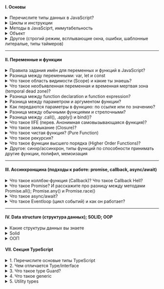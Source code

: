 #### I. Основы

<details>
<summary> Перечислите типы данных в JavaScript? </summary>
В JavaScript существует 8 типов данных, их можно разделить на примитивные и ссылочные. К примитивным относятся следующие типы:

- `string` (строка),

- `number` (число),

- `biginit`,

- `boolean`,

- `symbol` (уникальный идентификатор) - необходимо для создания уникальных id, чтобы создать его необходимо написать функцию Symbol(""). Если сравнить два одниковых символа между собой, они никогда не равны

- `null`,

- `undefined`

Стоит отметить, что разница между null и undefined в том, что `Undefined` - это когда переменная объявлена, но мы ей не присвоенно значение, а `null` - когда мы присвоили значение специально, и как бы говорим, что у нас есть переменная и она пустая.

А к ссылочному относится:

- `object`, в котором можно хранить данные с помощью ключа и значение. И один объект не похож так как сравниваются ссылки на объект, а не значение как примитив

А определить тип данных можно с помощью typeOf. 

<details>
<summary>Question: Как превратить любой тип данных в булевое и разница между явным и невным преобразованием? JavaScript статически, или динамически типизированный язык?</summary>

В JS мы можем явно преобразовать типы, всего их три: String(), Boolean(), Number() - и все они являются функциями.

Чтобы превартить тип данных в булевый можно использовать:

1. Функцию Boolean(null)
2. !! (Двойное логическое не), `Допилить идею: Если мы применим его к не пустой строке, то оно сначало станет false, а затем true`

Чтобы превратить тип данных в числовое можно использовать:

1. Функцию Number('5')
2. метод parseInt("5")

Что превратить тип данных в строку можно использовать:

1. Функцию String(null)
2. Или через метод Object.prototype.toString(43)


Разница заключается в том, что неявное преобразование происходит автоматически путем арифмитические действий, а явное когда мы указываем тип специально через функции Number или ParseInt, функцию String или метод toString, Boolean или двойное логическое !!

Динамически типизированный язык, так как происходит автоматическое преобразование типов

</details>

<details>
<summary>Question: Перечислите все ложные значение? Перечислите falsy? Что такое NaN?</summary>

Falsy - это следующие значение: "", 0, null, undefined, NaN, false. А все остальное уже true

NaN расшифровывается как not-a-number, что означает не является числом. Мы получаем его когда выполняем математическую операцию неправильно. Например, если мы возьмем строку и какое-то число, то оно нам даст NaN. А его особенностью можно выделить то, что она не равна ничему даже самому себе как в строгом, так и в нестрогом сравнении. Для того, чтобы проверить, что число не является числом использует функцию isNaN()

</details>

<details>
<summary> Какие операторы вы знаете? </summary>

I. Арифмитические операторы:

- сложения,
- вычитания,
- умножения,
- делание,
- возведение в стене `**`
- взятия от остатка `%`

II. Логические операторы:

- Или (||) - возвращает true, если одно из значений верно
- И (&&) - возвращает true только в том случае, если оба значеные верны, а вернет он последнее значение. Однако если все таки одно из значений false, то дальше он не пойдет.
- ! (Логическое не) - меняет значение на противоположное, стоит упомянуть также про

К особенностям стоит отметить, что есть также приоритетность, но если мы обернем в скобки то данная приоритетность уже не будет иметь разницы.

III. Операторы сравнения:

- больше, меньше, меньше или равно, больше или равно,
- нестрогое (==) и строгое равенство (===). => Строгое равенство отличается от нестрогого тем, что нестрогое сравнивает только значения без приведения типов, а строгая сравнивает и значения и типы
- не равно (!=).

<details>
<summary>Question: Что такое оператор нулевого слияние ??</summary>

Он возвращает значение правого операнда, если левый операнд содержит null или undefined, в противном случае возвращается значение левого операнда. Он похож на или, так как он возвращает правый операнд если в левом хранится ложное значение, а не только null / undefined

</details>

</details>

</details>

<details>
<summary> Циклы и инструкции</summary>

<details>
<summary> Что такое выражения (expression) и инструкции (statement)</summary>

I. Выражение - это арифмитическое действие. Например:`+, -, *, /, %, >, =, ==, i++, --i`, `Math.random - случайное число.

II. Инструкция - это фрагмент кода, который выполняет определенное действие. К инструкциям относятся: `if, if-else, while, for, for..in, for..of switch, for-in, объявления переменных`

</details>

<details>
<summary>Что такое switch/case и где он используется? </summary>

Заменители if...else, внутри которого есть кейсы (те в свою очередь делают строгое сравнения между значения), и после каждого кейса необходимо писать break, если не указать, то проверка пройдет дальше

Если говорить про реакт, то используется он в редьюсерах (редаксе). И например когда нам нужно именно точное сравнения

</details>

<details>
<summary> Какие есть и как работают циклы в JS? </summary>

Цикл - это когда нам необходимо какое-то действие повторить несколько раз

- for (let i=..; i > str; i++)
- for ... in
- for ... of

- While... — есть условия и по этой условия он будет выполняться, то есть он может даже и не выполнится
- Do...while — тело цикла будет выполняне один раз
</details>

<details>
<summary>В чем отличие между циклом for...in и for...of</summary>

Они служат для перебора объектов и массива. Если нам нужно перебрать объект, то мы использовать for...in, он возвращает нам ключи если нам необходимо перебрать массив, то мы используем for...of, он возвращает нам значенияю Однако если мы используем цикл for...in в массиве, то мы получем индексы.

</details>
</details>

<details>
<summary> Методы в JavaSciprt, иммутабельность</summary>

<details>
<summary>Number and math methods</summary>

#### 1. Number method

- `.toString()` - берет число и преобразует его в строку
- `.parseInt()` - берет строку и преобразует в число
- `.isNaN()` - проверяет, является ли значения числа наном

#### 2. Math method

- `.min(1, 2, 3)` - вернуть минимальное число
- `.max(2, 3, 4)` - вернуть максимальное число
- `.random(1, 2, 3)` - можно получить рандомное число
- `.floor()` - округляет в меньшую степень
- `.ceil()` - округляет в большую степень
- `.pow(2, 3)` - принимает два значения и возвращает возведенную степень `(3, 3) // 27`
- `.abs()` - возвращает абсолютное значение числа. Если это пустые кавычки или пустой массив, то это
- `.trunc()` - удаляет точки после запятой

Ну и другие по типу косинуса, синуса метода

</details>

<details>
<summary>String methods</summary>

- `.toUpperCase()` - берет строку и пишет ее с большой буквы (преобразованное в верхний регистр).
- `.toLowerCase()` - берет строку и пишет ее с маленькой буквы (преобразованное в нижний регистр).
- `.split()` - делает из строки массив
- `.trim()` - удаляет пробельные символы с начало и конца строки

- `.startsWith()` проверяют начинается-ли строка с определенного символа который мы укажем внутри
- `.endsWith()` делает противоположное, тобишь заканчивается строка c определенным символом
- `.padStart()` => первым аргументом задается длина а вторым то что нужно подставляет подставить
- `.padEnd()` => работает также но теперь подставляет с конца

</details>

<details>
<summary>Array methods</summary>

- `.isArray()` => проверяет является ли значение массивом
- `.find()` - вернёт первый найденный в массиве элемент, который подходит под условие.
- `.findIndex()` - возвращает уже не найденный элемент, а индекс
- `.includes()` - определяет, содержит ли массив определённый элемент, возвращая в зависимости от этого true или false.

- `.indexOf()` - вернётся индекс первого найденного элемента или -1, если ничего не нашлось

Следующие 4 метода меняют исходных массив

- `.push()` - добавляет элементы в конец массива и возвращает новую длину массива.
- `.pop()` - удаляет из массива последний элемент и возвращает его значение.
- `.unshift()` - добавляет элементы в начало массива и возвращают новую длину массива.
- `.shift()` - удаляет из массива первый элемент и возвращает его значение.

Что будет работать быстрее? => Pop и push - так как их задача лишь добавить или удалить элемент в конце массива, а shift и unshift медленее так как помимо удаление или добавления первого элемент они будут сдвигать массив вправо или влево.

Разница между forEach() и map()

- `.forEach()` и `.map()` => отличие заключается в том, что forEach() меняет исходный массив, а map возвращает новый. Еще одним отличиям является то, что если мы используем .map, то мы можем использовать
  и другие методы.

- `.some()` - перебирает массив и смотрит соответвствует ли один конкретный элемент в массиве логическому условию.
- `.every()` - перебирает массив и смотрит соответвствует ли все элементы в массиве логическому условию.

```
[2, 5, 8, 1, 4].some(elem => elem > 10);                // false
[12, 5, 8, 1, 4].some(elem => elem > 10);               // true
[12, 5, 8, 130, 44].every(elem => elem >= 10);          // false
[12, 54, 18, 130, 44].every(elem => elem >= 10);        // true
```

Есть метод `.splice()` - который меняет исходный массив, c помощью данного метода мы можем удалять или добавлять внутрь массивы какие-то элементы

Есть также метод `slice()` - копирует старый массив и возвращает на его основе новый. Он просто копирует его.

- `.concat()` - когда есть два разных массива и нам нужна их объединить
- `.flat()` - когда внутри массива есть еще один массивы и мы хотим их все объединить в один общий через infinity либо указать определенную вложенность объединить, где 1 - на 1 уровень вложенности

const arr1 = [0, 1, 2, [3, 4]];
console.log(arr1.flat()); // Expected output: Array [0, 1, 2, 3, 4]

</details>

<details>
<summary>Какие методы массива мутируют?  </summary>

Splice, push, pop, shift, unshift

</details>

<details>
<summary>Что такое иммутабельность? И как достичь его? </summary>

Иммутабельность - это неизменяемый объект. Если мы хотим достичь иммутабельности, то мы можем использовать методы массива, такие как slice или map. К мутабельным относится push, shift, unshift, reverse. Если мы хотим, чтобы данные методы сработали, то есть были иммутабельными, то мы можем использовать spread оператор

</details>
</details>

<details>
<summary> Объект</summary>

<details>
<summary>Question: Расскажите про объект и как его создавать? Чем отличается объект от массива</summary>

Объекты - это тип данных, которые преназначены для хранения различных значений с помощью ключа и значения и выделяют следующие типы объектов - функции, массив, даты и коллекция: maps и weakmaps, sets и weaksets. В JS существует несколько способов создания объекта - это через фигурные скоба `{}`; через ключевое слово: `let user = new Person("Win")`; через object.create(): `let user = Object.create(person)`

Стоит отметить, что ключевое слово new делает несколько вещей:
- Создает новый пустой объект, который наследуется от prototype;
- К нему (объекту) привязывается значение this;
- Возвращает значение this, если в реализации не указано иноеэ

Разница между объектом и массивом

- У массивов есть методы тех, которых нет у объекта, также и наоборот
- Чтобы обратится к какому-то элементу в массиве мы должны использовать индекс от нуля. А у объекта обращение идет через точку
- Также у массива есть свойство length - делает подсчет всех элементов внутри массива.

</details>

<details>
<summary>Question: Как определить наличие свойства в объекте?</summary>

Первый и второй способ вернет булевое значение

- С помощью метод `.hasOwnProperty()`
- С помощью оператора `in`

Отличия заключается в том, что оператор in проверяет наличие свойств не только в самом объекте но и в его `ПРОТОТИПАХ`, а `hasOwnProperty` проверяет наличие свойства только в основном объекте.

- Обратится к объекту напрямую с помощью индексовой натации. Если свойство есть в объекте, то оно вернет значение, а если его нет, то undefined: `console.log(obj['prop1']); => foo`

</details>

<details>
<summary> Question: Методы объекта: key(), values(), entries(), fromEntries() </summary>

1. `Object.keys()` - возвращает массив ключей
2. `Object.values()` - возвращает массив значений
3. `Object.entries()` - возвращает массив пар ключ и значения
4. `Object.fromEntries()` - он преобразует список пар: ключ и значение в объект

```
const object1 = {
  a: 'smth',
  b: 42,
  c: false
};

console.log(Object.keys(object1));   // ["a", "b", "c"]
console.log(Object.values(object1)); // ["smth, 42, false"]
```

</details>

<details>
<summary> Question: Что такое деструктуризация? (деструктурирующее присваивание)</summary>

Деструктуризация появилась в ЕС6 и она позволяеть извлекает данные из массива или объекта с помощью определенного синтаксиса и записать их в переменную.

```
let arr = ["Ali", "Adigezalli"];
let [first, second] = arr;
console.log(first + " " + second); // * Ali Adigezalli
```

</details>

<details>
<summary> Question: Разница между Rest (остаточными параметры) и Spread (операторами расширения)?</summary>

Синтаксис одинаковый, однако задачи выполняют разные

Rest `(остаточные параметры)`. => Например у нас есть функция, и к нам приходят очень много параметров. Мы можем взять первые два параметра (a, b), а остальные параметры мы можем получить с помощью rest-оператора. Первые два параметра придут в качестве обычных значений, а рест оператор придет в виде массива

Spread `(оператор расширение)` - расширяет массив, объект. У нас есть в базе данных большой массив с пользователями и нам необходимо его скопировать и добавить пару новых пользователей и чтобы это сделать мы можем использовать spread оператор

</details>

<details>
<summary> Question:  Разница между глубокой (deep) и поверхностной (shallow) копиями объекта? </summary>

Например у нас есть объект с большой кучей вложенностей: массивов, объектов и т.д. И когда мы хотим копировать объект через spread оператор, то копируется лишь первый уровень вложенности, а остальные не копируются. Если нам нужно использовать глубокое копирование тут есть два варианта через JSON.parse и stringify или использовать спред оператор для всех уровней вложенностей, так мы получим глубокое копирование

</details>
</details>



<details>
<summary> Другое (строгий режим, всплывающие окна, ошибки, шаблонные литералые, типы таймеров) </summary>

<details>
<summary> Строгий режим (strict mode) в JavaScript?</summary>

Он появился в ЕС5, и он говорит, что наш код будет работать в строгом режиме в JS. Чтобы его использовать необходимо написать 'use strict' либо в начале скрипта либо внутри функции. Если мы его напишем в начале скрипта, то он будет иметь глобальную область видимости, а если напишем внутри функции, то будет иметь локальную область видимости. Например если мы объявим объект без переменной или продублируем параметры внутри функции

```
"use strict";
x = {p1:10, p2:20};      // This will cause an error
function x2(p1, p1) {};   // This will cause an error
```

</details>

<details>
<summary> Типы всплывающих окон в JavaScript?</summary>

`alert` - выводить информацию во всплывающем окне;

`confirm` - спрашивать соглашение во всплывающем окне; подтвердить по ОК или Отмену

`prompt` - всплывающем окно, где просят написать что-то в инпут поле

</details>

<details>
<summary> Типы ошибок в JavaScript? </summary>

1. SyntaxError - синтаксическая ошибка возникает когда мы написали неправильно какое-то слово: reutrn

2. RefferenceError - возникает когда js не может найти какую-то ссылку в которой мы пытаемся получить доступ. Например хотим определенную переменную найти а его нет

3. TypeError - возникает когда мы хотим методы определенных типов преобразовать на типов у которого этого метода нет.

</details>

<details>
<summary> Что такое шаблонные литералы (Template Literals)?</summary>

Шаблонные литаралы - это обратные кавычки, внутри обратные кавычек мы можем с помощью знака доллара и фигурными скобками (${выражение}).

</details>



<details>
<summary> Типы таймеров в JavaScript?</summary>

В JS есть два основных типа таймеров:

- `setTimeout(...)` - позволяет вызвать переданную функцию один раз через определенное время
- `setInterval(...)` - позволяет вызвать переданную функцию много раз через определенный интервал времени. Чтобы отменить `setInterval` мы можем использовать тип: `clearInterval()` и внутрь передаем переменную, где использовали `setInterval`.

</details>
</details>

---

#### II. Переменные и функции

<details>
<summary> Правила задания имён для переменных и функций в JavaScript? </summary>

Если мы говорим задание имен переменных, то

1. Они должны содержать буквы на латинице, он должен отражать смысл того, что он хранит: `let age = 20`;

2. Цифр: `let user2 = 'Antony';`

3. Символы доллара: `let $user = 'Alice';`

4. Нижнего подчеркивания: `let _user = 'Pete';`

Если мы говорим то, что как не стоит начинать, то - первый символ не должен быть цифрой: `let 10user = 'Nick';`

Имя функции должно понятно и четко отражать что она делает и что возвращает. Функция - это действия по этому её имя
обычно является глаголом: `function checkValue() {}`

</details>

<details>
<summary> Разница между переменными: var, let и const </summary>

Существует несколько отличий между var, let и const:

1. let и const появились в ЕС6, а var был до ЕС6.

2. Переменные var можно как занова объявлять, так и повторно обновлять, что не вызовет никакой ошибки в консоле. И с этим было много проблем

3. У let мы можем присвоить новое значение, однако создавать переменную с тем же именем нельзя, а у const (если
   говорим про переменую), то мы не можем присвоить новое значение и не можем создать переменную с тем же именем. То
   есть переменная становится не изменяемой.

4. У var область видимости - глобальная или локальная (область видимости в пределах функции). У `let` и `const` - блочную область видимости, что в свою очередь означает любой элемент с фигурными скобками: функции, циклы, инструкции (if ... else). тип
</details>

<details> 
<summary> Что такое область видимости (Scope) и какие ты знаешь? </summary>

Область видимости - это место откуда мы имеем доступ к переменным или функциям. Выделяют 3 типа:

1. `Глобальная область видимости` - это когда иы объявляем переменную внутри самого файла js (внутри скрипта) не
   оборачивая ни функцией, циклом. Они доступны из любого места в коде

2. `Локальная область видимости` - переменные и функции объявленные внутри функций, доступны только внутри этой
   функции и всем вложенным в неё функциям. За ее пределами, при обращении к переменной, мы получаем ошибку

3. `Блочная область видимости` - это когда переменная доступна только внутри блока, за пределеми блока она не доступна.

</details>

<details>
<summary> Что такое необъявленная переменная и временная мертвая зона (temporal dead zone)? </summary>

1. `Необъявленная переменная` - это когда мы написали какое-то значение `a = 20` без переменных var, let либо const.
   Область видимости у необъявленных переменых - глобальная, что означает, что они доступны из любого места кода, что
   не очень хорошая практика как и var. Если мы будем использовать строгий режим, то получим ошибку ReferenceError, а в
   нестрогом undefined

2. `Временная мертвая зона` - Она появилась в ЕС6 и работает с let и const. Если мы сначало обратимся к переменной
   до ее написания, в случае с var увидем ошибку undefined, так как вар появился значительно раньше временной мертвой
   зоны. Однако если мы сначало вызовем let или const до ее написания, то получим ошибку referenceError. Из чего можно
   сделать вывод, что временная мертвая зона означает, что к переменной мы не можем обратится пока она не будет вычислена

</details>

<details>
<summary> Разница между function declaration и function expression? </summary>

Выделяют два способа объявлении функции:

- `Function Declaration` – функция, которая объявлена через кл.слово function. Например: `function multyple() {...}`

- `Function Expression` – функция, которая объявление через переменную. Например: `let multiply = function () {...}`

Отличие заключает в том, что к function declaration можно вызвать до того как объявить. Так как JS собирает все строчки
где объявляется function, а также через Hoisting (подним) их самый вверх, что позволяет нам сначало вызвать их, а потом
объявить. Еще наверное стоит отметить, что если мы объявим function expression через переменную var, то и она будет всплывать

</details>

<details>
<summary> Разница между параметром и аргументом функции? </summary>

Когда мы пишем функцию и внутри обычных скобок указываем a, b: `function value (a, b) {...}`, то это параметры.
После того как мы передали параметры мы пишем код например `return a + b`. После вызываем этой функцию через запятую,
так вот значения, которые передаются при вызове функции называются аргументами: foo (5, 7).

</details>

<details>
<summary> Как передаются параметры в функцию: по ссылке или по значению?</summary>

Примитивы передаются в функцию по значению, а объекыт и массив уже по ссылке. Стоит отметить, что когда в функции передается примитивное значение, то функция получает копию, а не примитивное знаечения, в то время как объект и массив передаются сам уже (оригинал) грубо говоря.

</details>

<details>
<summary> Разница между обычными функциями и стрелочными? </summary>

1. Синтаксис
2. У стрелочных функций нет своего this, оно берет его снаружи
3. У стрелочных функций нет arguments
4. Стрелочные функции не могут быть вызвани с new

`Что обозначает this в JavaScript?`

Это ссылка на контекст вызова функции и он динамичный, то есть, меняется от способа вызова функции

Если мы вызовем его глобально, то ссылка будет на `window` (в браузере) или `global`

Если мы напишем объекте, а затем внутри него напишем функцию, то это ссылка будет на сам объект. Однако у стрелочных функций нет своего this, и берет он ссылку из глобального контекста

`Что такое псевдомассив arguments?`

Это аргументы, которые передаются в функцию. И к нему можно обращаться как к массиву по индексу и узнать его длину, а в остальных случаях - это другой объект похожий на массив, поэтому и псевдомассив.

</details>


<details>
<summary> Разница между .call(), .apply() и bind()? </summary>

С помощью .call() - вызывает и переопределяет, через запятую аргументы
С помощью .apply() - похож на .call, только аргументы передаются внутри массива
C помощью .bind() - просто переопределяет и если байндов у нас много, то сработает только первый
</details>

<details>
<summary> Что такое IIFE (перев. Анонимная самовызывающаяся функция)? </summary>

Если нам нужно вызвать функцию не через foo(), то мы можем использовать следующий метода. По правде говоря он уже устарел,
IIFE (Immediately Invoked Function Expression) - это анонимная функцию с лексической областью видимости, которая вызывается
немедленно после его объявления. Cинтаксис: оздаёте функцию внутри круглых скобок и после закрывающей скобки, ещё ставьте
круглые скобки.

</details>

<details>
<summary> Что такое замыкание (Closure)?  </summary>

Замыкание - оно создается при написании функции со своим лексич.окружение. И когда за пределами функции есть переменная, которого внутри нашего лексического окружения нет, то он
дает доступ обращатся к этой переменной.

</details>

<details>
<summary> Что такое чистая функция? (Pure Function) </summary>

Чистая функция - это та функция, у которой нет побочных эффектов и это функция, результаты которой зависят только от входных параметров. К побочным эффектом относится

К побочным эффектам относятся:

- Запросы на сервер
- Изменения входных параметров
- Обращение к дому (квериселекторы), если говорим про JS.

Плюсы чистых функций:

- Уменьшает кол-во багов (так как он максимально низко влияет на остальную систему. Если я знаю, что у меня есть баг в функции, то он внутри него)
- Легче тестировать
- Легче понимать, посколько все что она делает заключено внутри нее и не нужно никуда бегать.

</details>

<details>
<summary> Что такое рекурсия? </summary>

Рекурсия - это функция, которая вызывает саму себя в теле этой же функции. Однако если мы не напишем условия, то цикл будет бесконечный, пока не выведится ошибка, что стек переполнен. Чтобы избежать данной ошибки необходимо условия выхода из функции. Например мы можем использовать рекурсию для вычисления чисел Фибоначчи или факториала

</details>

<details>
<summary> Что такое функции высшего порядка (Higher Order Functions)?  </summary>

HOF - обычная функция, которая принимает в качестве аргумента другую функцию, добавляет в эту функцию так скажем новый финкционал и возвращает его - это map, filter, reduce

<img src="./assets/3.PNG" alt="Primer">

</details>

<details>
<summary> Другое: синхр/ассинхрон, типы функций по способности принимать другие функции, полифил, мемоизация </summary>

<details>
<summary> Допы: разница между синхронными и асинхронными функциями?</summary>

Синхронные функции являются блокирующими, а ассинхронные нет. Когда интерпретатор натыкается на синхронную функцию, он блокирует дальнейшее выполнения операции прежде чем данная функция будет выполнения. По этому набор таких функций выполняется последовательно - одна за другой. Ассинхронные функции наоборот не блокирует дальнейшие выполнения скрипта. По этой причине различные тяжелые операции по типу запроса данных делают ассинхронными. Обычно такие функции в качестве аргумента принимают коллбек - это еще одна функции, которая выполнится как только будет выполнено асинхронная функция и которая сможет обработать полученный результат

</details>

<details>
<summary> Типы функций по способности принимать другие функции? </summary>

В JS можно выделить 3 основные типов функций в зависимости от принимаемых данных:

- Функция первого класса (first-class functions) – это функция, которая не принимает другую функцию в качестве аргумента и не возвращает функцию как значения

`const firstOrder = () => console.log( “Hello”)`

- Функции высшего порядка (HOF) – это функция, которая принимает другую функцию в качестве аргумента или возвращает функцию как значение

`const higherOrder = firstOrderReturn => firstOrderReturn()`

- Унарная функция – это функция, которая принимает только 1 аргумент, который не является функцией.

`const unaryFunction = (a) => console.log(${a} + world!)`

</details>

<details>
<summary> Что такое полифил (polyfill)? </summary>

Например у нас есть современный код написанный на ЕС6, однако он не работает в старых браузерах, так вот с пмощью полифила мы можем преобразовать наши функции для старых бразуров. Вот пример: sessionStorage доступно во всех последних браузерах (IE8 и выше), но не в IE7 и ниже. Полифилл можно использовать для включения поддержки старых браузеров, которые не предоставляют файлы sessionStorage.

</details>

<details>
<summary> Что такое мемоизация? Реализуйте базовую логику функции для мемоизации? </summary>

Это прием создании функции способность запомнить ранее вычисленное значение, а также результат. В результате при повторном вызове функции с одинаковыми аргументами она не
будет выполнена, а результат рбаоты вернется из кеша.

В программировании мемоизация — это метод оптимизации , который делает приложения более эффективными и, следовательно, более быстрыми. Он делает это, сохраняя результаты вычислений в кеше и извлекая ту же информацию из кеша в следующий раз, когда она потребуется, вместо того, чтобы вычислять ее снова.

</details>
</details>

---

#### III. Ассинхронщина (подходы к работе: promise, callback, async/await)

<details>
<summary>Что такое коллбэк-функция (Callback)? Что такое Callback Hell?</summary>

Коллбэк-функция - это функция, которая передана в другую функцию в качестве аргумента. Например: коллбеки могут используются при обращение к Апи, когда нам необходимо дождатся ответа, и после его получения мы можем выполнить какое-то действия. Он может также использоваться в сеттаймауте вызвав функцию alert.

Стоит отметить, что есть такое понятие как callback hell, которая означает ад коллбеков, данный термин используется когда у нас внутри функции очень много коллбеков, что в свою очередь трудно читать, понимать и контролировать. Чтобы избежать его можно разделить на async и await, разделить на другие функции и вызвать их в качестве коллбека.

</details>

<details>
<summary>Что такое Promise? И расскажите про разницу между методами Promise.all(); Promise.any() и Promise.race()</summary>

Промисы - это объект и один из способов работы с асинхронным кодом и промис содержит в себе 3 состояния: `pending` - ожидания; `resolved (fulfilled)` - выполнено успешно; `rejected` - выполнено с ошибкой. Чтобы создать промис нам необходимо использовать конструкцую так называемую new Promise, которая принимает в качестве аргумента функцию, а сама функция принимает в качестве аргумента: resolve и reject.

Методы промисов

`Promise.all()` - ждет выполнения всех промисов, если выполнятся успешно то вернет массив значений этих промисов, если нет, то вернет последний промис, который выполнился неуспешно

`Promise.allSettled()` - работает по тому же принципу, что и `Promise.all()`, однако ему не важно выполнится ли промис успешно или с ошибкой он в любом случае выполнится.

`Promise.any()` - работает следующим образом: у нас есть списков промисов, он дожидается выполнения первого успешного промиса (кл.слово успешного) и если он находится его, то он возвращает данные результат, а если нет, то выводит ошибку

`Promise.race()` - выполнится только первый промис (не имеет разницы ошибка или успешно), остальные будут игнорировать.

#### Преимущества использовании промисов вместо колбэков?

- Помогает избежать коллбек-хелл, который может быть нечитаемым

- Упрощает последовательное написание последовательного читаемого ассинхроного кода с помощью then, а также обработку ошибок с помощью catch()

- Методы промисов all, allSettled, any, race

- С использованием промисов можно избежать следующих проблем: колбэк-функция была вызвана слишком рано, поздно или вовсе не была вызвана; функция была вызвана слишком мало или слишком много раз; не удалось передать необходимую среду/параметры; были пропущены ошибки/исключения.

</details>

<details>
<summary>Что такое async/await? </summary>

Async является еще одним способом написание ассинхроного кода, который всегда возвращает промис,  await добавляется в тело функции и ждет выполнения промиса. Если какой-то из await не выполнится, то дальше он не пойдет и поместится в catch, что тот в свою очередь является обработчиком ошибок 

```
async function getMainActorProfileFromMovie(id) {
  try {
    const movieResponse = await fetch(`https://swapi.dev/api/films/${id}/`);
    const movie = await movieResponse.json();
    return characterResponse.json();
  } catch (err) {
    console.error('Произошла ошибка!', err);
  }
}
```

</details>

<details>
<summary>Что такое Eventloop (цикл событий) и как он работает?</summary>

Eventloop - это бесконечный цикл, который ожидает поступления задач, выполняет их и затем снова ждет поступления новых задач. И у него есть механизм, который называется callStack, в котором лежат как микро, так и макротаски. К микротаскам например относятся: Promise а к макротаскам относятся: setTimeout, setInterval. Стоит отметить, что сначало будут выполнятся микротаски, а затем макротаски

</details>

---

#### IV. Data structure (структура данных); SOLID; OOP

<details>
<summary>Какие структуры данных вы знаете</summary>

- `Массив и объект`

- `Map` - основное отличия заключается в том, что мы использовать в качестве ключей любой тип данных: str, true, false и т.д. Также у mapa есть свои методы и свойства, который мы можем записывать, возвращать, удалять элементы из mapa. Мы можем даже перебирать его по ключам, значением и ключом значением

- `Set` - коллекция уникальных значений внутри объекта, ключи в нем не пишутся и каждое значение встречает только 1 раз. Цикл можно сделать у него for...of

- `WeakMap` - ключи должны быть объектами.

- `Weakset`

- `Очередь` - принциа элементы добавляются в конец структуры, а извлекаются из его начала. Аналогия с магазином: первый пришел на кассу первый и вышел, а тот кто пришел последним последний и уходит (FIFO - First in first out) => shift (удаляет первый массив) и unshift (добавляет в начало массиво - элемент)

- `Стек` - элементы всегда добавляются в конец структуры и извлекаются также из конца. LIFO - Last in first out => Аналогия с бумагой: мы накладываем бумагу а если хотим его взять то берем сверху. А методы используем: push (добавляет в конец) и pop (удаляет с конца) 

</details>


<details>
<summary>Solid</summary>

- S `(single responsobility principle)` - принцип единственной ответственный. Наши классы, функции, компоненты должны выполнять какую-то определенную одну задачу, и если он выполняет более одной задачи, то он не придерживается данного принципа. Например, если в нашем одном компоненте есть запрос на получениия данных, его фильтрация, сортировка и т.д., то он не соблюдает данный принцип. Необходимо разделять на много маленьких компонентов, где каждый будет выполнять одну определенную задачу. И если придерживаться данного принципа, то данный код легче читать, тестировать и поддерживать. 

<img src='./assets/solid/single-1.PNG' alt="Не придерживаешься принципа Single-responsibility" />
<img src='./assets/solid/single-2.PNG' alt="Придерживаться данного принципа Single-responsibility" />

- O `(open-closed principle)` - принцип открытости и закрытости. Код должен быть открыт для добавления нового функционала, при это закрыт для модификации. Другими словами вместо того, чтобы изменять существующий код, он должен быть расширен новым кодом. В классах - extends, а в реакте - композиция, где «частный» вариант компонента рендерит более «общий» и настраивает его с помощью пропсов:

</details>

<details>
<summary>ООП</summary>

</details>

#### VII. Секция TypeScript

<details>
<summary>1. Перечислите основые типы TypeScript</summary>

В тайпскрипт есть 3 примитивных типа: string, number, boolean. Также мы эти примитивы можем обернуть в массив через квадратные скобки или Array<number> или объект через фигурные

- `Any` - работает по принципу, что его тип может быть любым, это все равно, что писать на чистом JavaScript.  

- `unknown` похож на тип any, но он более безопасный, то есть мы не можем ему сразу присвоить новый тип нам нужно сделать некую проверку через typeOf, instanceof и уже внутри написать тип который мы хотим сделать.  Результаты JSON.parse

- `void` - это тип, который предназначен только для того, чтобы показывать, что функция не возвращает никакое значение, тобишь нет return

- `never` использует тогда когда мы доходим до случая, который не может никогда произойти как в switch...case или редюсерах: default. Я его использую для доп.проверки компилятором, что какая-то ситуация реально не может произойти

</details>

<details>
<summary>2. Чем отличается Type/interface</summary>

- Синтаксис

- Если у нас есть тип и интерфейс, то интерфейс может наследоваться от типа, а тип через extends не может наследоваться. 

- Если мы хотим взять какой-то примитивный тип у type, то внутри interface мы можем обратится к типу объявленный через type 

- Если у нас есть два типа, то мы можем объединить через | (палочку), у интерфейса такой функции нету. 

- Типы с одинаковыми именами мы не можем писать, так как будет ругаться, а вот интерфейс можно и тем самым мы можем их расшираять

</details>

<details>
<summary>3. Что такое type Guard?</summary>

TypeGuard - это runtime проверка, которая передается комплиятору тайпскрипту и информирует о том, что дальше будут определенные типы (или мы попробуем сузить типы до определенных). К тайп гвардом можно отнести - `typeof; instanceOf; in (проверяет есть определенное св-в в объекте); if...else; строгое сравнения`
</details>

<details>
<summary>4. Что такое generic</summary>

Generic нужны нам тогда, когда мы не знаем четкий тип, которые передаются к нам в параматеры. C помощью дженериков мы говорим ТС определи сам тип `переданного нам аргумента`.

Где можно использовать generic? - Типы, интерфейс, классы, функции

Также есть ограничение, например он (дженерик) определяет стрингу и не разделяет, что это может быть даже в массиве стринга, в этом случае нам нужно extends.

</details>


<details> 
<summary>5. Utility types </summary>

Utility `[juː'tɪlətɪ]` types - это встроенные типы, которые помогают, как-то манипулировать типами

0. Record - создает тип, который представляют объекты с заданными ключами и значениями.  Она позволяет определить тип объекта, где все ключи имеют один и тот же тип значения.

1. Pick - нужен когда у нас есть тип, и мы хотим создать новый тип со свойствами другого типа

2. Omit - создает тип, исключая набор свойств из другого типа

3. Extract - создает тип, выбирая набор свойств из другого типа с union type (объединением стилей)

4. Exclude - создает тип, исключая набор свойств из другого типа с union type (объединением стилей)

5. NonNullable - создает тип, исключая набор свойств из другого типа null и undefined с union type (объединением стиля)

6. Partial - делает все свойства необязательным

7. Required - делает все свойства обязательными

8. Readonly - создает тип, свойства которых нельзя изменить

9. Parameters - работает с функциями, он достает аргумент и добавляет в кортеж(tuple) похожий на массив, где хранятые разные типы значений

10. ReturnType - достает возвращаемое значение. 

11. Awaited - позволяет получить тип, который будет возвращен после ожидания(awaiting) промиса.

</details>


